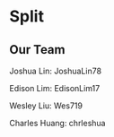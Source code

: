 # Split

## Our Team

Joshua Lin: JoshuaLin78

Edison Lim: EdisonLim17

Wesley Liu: Wes719

Charles Huang: chrleshua

